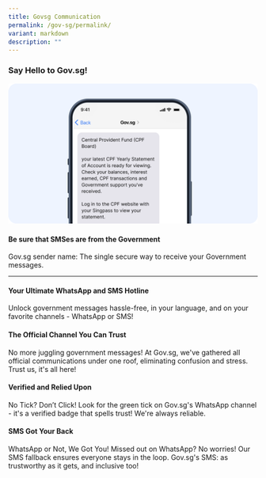 ```yaml
---
title: Govsg Communication
permalink: /gov-sg/permalink/
variant: markdown
description: ""
---
```

### Say Hello to Gov.sg!
![](/images/SGC.png)

#### Be sure that SMSes are from the Government
Gov.sg sender name: The single secure way to receive your Government messages.


<hr>

#### **Your Ultimate WhatsApp and SMS Hotline**

Unlock government messages hassle-free, in your language, and on your favorite channels - WhatsApp or SMS!

#### **The Official Channel You Can Trust**

No more juggling government messages! At Gov.sg, we've gathered all official communications under one roof, eliminating confusion and stress. Trust us, it's all here!

#### **Verified and Relied Upon**

No Tick? Don’t Click! Look for the green tick on Gov.sg's WhatsApp channel - it's a verified badge that spells trust! We're always reliable.

#### **SMS Got Your Back**

WhatsApp or Not, We Got You!  Missed out on WhatsApp? No worries! Our SMS fallback ensures everyone stays in the loop. Gov.sg's SMS: as trustworthy as it gets, and inclusive too!